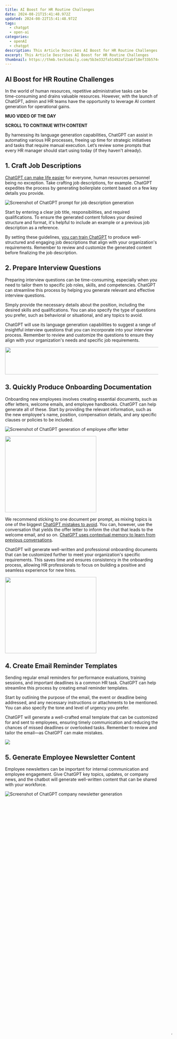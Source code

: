 ```yaml
---
title: AI Boost for HR Routine Challenges
date: 2024-08-21T15:41:48.972Z
updated: 2024-08-22T15:41:48.972Z
tags:
  - chatgpt
  - open-ai
categories:
  - openAI
  - chatgpt
description: This Article Describes AI Boost for HR Routine Challenges
excerpt: This Article Describes AI Boost for HR Routine Challenges
thumbnail: https://thmb.techidaily.com/5b3e332fa51492af21abf18ef33b574cc8cc906108c430d8c2e295ba6edd5cf6.jpg
---
```


## AI Boost for HR Routine Challenges

 In the world of human resources, repetitive administrative tasks can be time-consuming and drains valuable resources. However, with the launch of ChatGPT, admin and HR teams have the opportunity to leverage AI content generation for operational gains.

**MUO VIDEO OF THE DAY**

**SCROLL TO CONTINUE WITH CONTENT**

 By harnessing its language generation capabilities, ChatGPT can assist in automating various HR processes, freeing up time for strategic initiatives and tasks that require manual execution. Let’s review some prompts that every HR manager should start using today (if they haven't already).

## 1\. Craft Job Descriptions

[ChatGPT can make life easier](https://www.makeuseof.com/ways-chatgpt-can-make-life-easier/) for everyone, human resources personnel being no exception. Take crafting job descriptions, for example. ChatGPT expedites the process by generating boilerplate content based on a few key details you provide.

![Screenshot of ChatGPT prompt for job description generation](https://static1.makeuseofimages.com/wordpress/wp-content/uploads/2023/07/screenshot-of-chatgpt-prompt-for-job-description-generation.png)

 Start by entering a clear job title, responsibilities, and required qualifications. To ensure the generated content follows your desired structure and format, it's helpful to include an example or a previous job description as a reference.

 By setting these guidelines, [you can train ChatGPT](https://www.makeuseof.com/how-to-use-chatgpt-by-openai/) to produce well-structured and engaging job descriptions that align with your organization's requirements. Remember to review and customize the generated content before finalizing the job description.

## 2\. Prepare Interview Questions

 Preparing interview questions can be time-consuming, especially when you need to tailor them to specific job roles, skills, and competencies. ChatGPT can streamline this process by helping you generate relevant and effective interview questions.

 Simply provide the necessary details about the position, including the desired skills and qualifications. You can also specify the type of questions you prefer, such as behavioral or situational, and any topics to avoid.

 ChatGPT will use its language generation capabilities to suggest a range of insightful interview questions that you can incorporate into your interview process. Remember to review and customize the questions to ensure they align with your organization's needs and specific job requirements.

<!-- affiliate ads begin -->
<a href="https://newchic.sjv.io/c/5597632/1659704/14420" target="_top" id="1659704"><img src="//a.impactradius-go.com/display-ad/14420-1659704" border="0" alt="" width="728" height="90"/></a><img height="0" width="0" src="https://imp.pxf.io/i/5597632/1659704/14420" style="position:absolute;visibility:hidden;" border="0" />
<!-- affiliate ads end -->
## 3\. Quickly Produce Onboarding Documentation

 Onboarding new employees involves creating essential documents, such as offer letters, welcome emails, and employee handbooks. ChatGPT can help generate all of these. Start by providing the relevant information, such as the new employee's name, position, compensation details, and any specific clauses or policies to be included.

![Screenshot of ChatGPT generation of employee offer letter](https://static1.makeuseofimages.com/wordpress/wp-content/uploads/2023/07/screenshot-of-chatgpt-generation-of-employee-offer-letter.png)

<!-- affiliate ads begin -->
<a href="https://caperobbin.sjv.io/c/5597632/2006118/18460" target="_top" id="2006118"><img src="//a.impactradius-go.com/display-ad/18460-2006118" border="0" alt="" width="300" height="250"/></a><img height="0" width="0" src="https://imp.pxf.io/i/5597632/2006118/18460" style="position:absolute;visibility:hidden;" border="0" />
<!-- affiliate ads end -->
 We recommend sticking to one document per prompt, as mixing topics is one of the biggest [ChatGPT mistakes to avoid](https://www.makeuseof.com/chatgpt-prompt-mistakes-to-avoid/). You can, however, use the conversation that yields the offer letter to inform the chat that leads to the welcome email, and so on. [ChatGPT uses contextual memory to learn from previous conversations](https://www.makeuseof.com/does-chatgpt-learn-from-user-conversations/).

 ChatGPT will generate well-written and professional onboarding documents that can be customized further to meet your organization's specific requirements. This saves time and ensures consistency in the onboarding process, allowing HR professionals to focus on building a positive and seamless experience for new hires.

<!-- affiliate ads begin -->
<a href="https://caperobbin.sjv.io/c/5597632/2006123/18460" target="_top" id="2006123"><img src="//a.impactradius-go.com/display-ad/18460-2006123" border="0" alt="" width="300" height="250"/></a><img height="0" width="0" src="https://imp.pxf.io/i/5597632/2006123/18460" style="position:absolute;visibility:hidden;" border="0" />
<!-- affiliate ads end -->
## 4\. Create Email Reminder Templates

 Sending regular email reminders for performance evaluations, training sessions, and important deadlines is a common HR task. ChatGPT can help streamline this process by creating email reminder templates.

 Start by outlining the purpose of the email, the event or deadline being addressed, and any necessary instructions or attachments to be mentioned. You can also specify the tone and level of urgency you prefer.

 ChatGPT will generate a well-crafted email template that can be customized for and sent to employees, ensuring timely communication and reducing the chances of missed deadlines or overlooked tasks. Remember to review and tailor the email—as ChatGPT can make mistakes.

<!-- affiliate ads begin -->
<a href="https://store.massmailsoftware.com/order/checkout.php?PRODS=2069351&QTY=1&AFFILIATE=108875&CART=1"><img src="https://secure.avangate.com/images/merchant/dc87c13749315c7217cdc4ac692e704c/banera_for_partners-24_%282%29.jpg" border="0"></a>
<!-- affiliate ads end -->
## 5\. Generate Employee Newsletter Content

 Employee newsletters can be important for internal communication and employee engagement. Give ChatGPT key topics, updates, or company news, and the chatbot will generate well-written content that can be shared with your workforce.

![Screenshot of ChatGPT company newsletter generation](https://static1.makeuseofimages.com/wordpress/wp-content/uploads/2023/07/screenshot-of-chatgpt-company-newsletter-generation.png)

<!-- affiliate ads begin -->
<span id="1793213">
					<video width="1080" height="1620" style="cursor:pointer"
           poster="//a.impactradius-go.com/display-clicktoplayimage/1793213.jpeg"
           onclick="if(!this.playClicked){this.play();this.setAttribute('controls',true);this.playClicked=true;}">
	   <source src="//a.impactradius-go.com/display-ad/19135-1793213">
	   <img src="//a.impactradius-go.com/display-clicktoplayimage/1793213.jpeg" style="border: none; height: 100%; width: 100%; object-fit: contain">
	</video>
	<div style="width:1080px;text-align:center"><a href="javascript:window.open(decodeURIComponent('https%3A%2F%2Ftinyland.pxf.io%2Fc%2F5597632%2F1793213%2F19135'), '_blank');void(0);">Click here</a></div>
</span>
<img height="0" width="0" src="https://imp.pxf.io/i/5597632/1793213/19135" style="position:absolute;visibility:hidden;" border="0" />
<!-- affiliate ads end -->
 You can customize the generated content by adding additional context, personal anecdotes, or company-specific information. This enables HR reps to keep employees informed, enhance company culture, and foster a sense of unity and engagement without becoming full-time content managers.

<!-- affiliate ads begin -->
<a href="https://zonlipartnershipprogram.pxf.io/c/5597632/1821134/17882" target="_top" id="1821134"><img src="//a.impactradius-go.com/display-ad/17882-1821134" border="0" alt="" width="320" height="250"/></a><img height="0" width="0" src="https://imp.pxf.io/i/5597632/1821134/17882" style="position:absolute;visibility:hidden;" border="0" />
<!-- affiliate ads end -->
## Unlock HR Efficiency With ChatGPT

 By leveraging the power of ChatGPT, HR professionals can streamline mundane administrative tasks and focus on strategic initiatives. Eliminate routine headaches and focus on aspects of the job you enjoy most.

 From crafting job descriptions and preparing interview questions to generating employee newsletter content, ChatGPT offers valuable assistance in automating HR processes. How will your team leverage ChatGPT next?

**SCROLL TO CONTINUE WITH CONTENT**

 By harnessing its language generation capabilities, ChatGPT can assist in automating various HR processes, freeing up time for strategic initiatives and tasks that require manual execution. Let’s review some prompts that every HR manager should start using today (if they haven't already).


<ins class="adsbygoogle"
     style="display:block"
     data-ad-format="autorelaxed"
     data-ad-client="ca-pub-7571918770474297"
     data-ad-slot="1223367746"></ins>



<ins class="adsbygoogle"
     style="display:block"
     data-ad-client="ca-pub-7571918770474297"
     data-ad-slot="8358498916"
     data-ad-format="auto"
     data-full-width-responsive="true"></ins>


